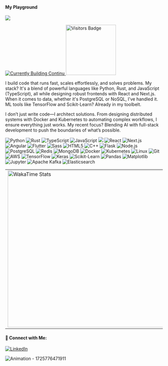 <h4 align="left"> My Playground</h4>

<p align="left">
  <img src="https://readme-typing-svg.demolab.com/?lines=Full+Stack+Developer;Python+|+Rust+|+React;Building+AI-Powered+Apps;&left=true&width=500&height=50"/>
</p>

<p align="left">
  <a href="https://github.com/binesh-b0/continu" target="_blank">
    <img src="https://img.shields.io/badge/⚙️%20Currently%20Building-Continu-blue?style=for-the-badge" alt="Currently Building Continu"/>
  </a>
   <img src="https://api.visitorbadge.io/api/combined?path=https%3A%2F%2Fgithub.com%2Fbinesh-b0%2F&label=visitors&labelColor=%23697689&countColor=%23263759" alt="Visitors Badge" width="160"/> 
                      

</p>

<div align="left">
<p>I build code that runs fast, scales effortlessly, and solves problems. My stack? It's a blend of powerful languages like Python, Rust, and JavaScript (TypeScript), all while designing robust frontends with React and Next.js. When it comes to data, whether it's PostgreSQL or NoSQL, I’ve handled it. ML tools like TensorFlow and Scikit-Learn? Already in my toolbelt.</p>

<p>I don’t just write code—I architect solutions. From designing distributed systems with Docker and Kubernetes to automating complex workflows, I ensure everything just works. My recent focus? Blending AI with full-stack development to push the boundaries of what’s possible.</p>


<p></p>

</div>
<div align="left">
  <p>
    <img src="https://img.shields.io/badge/Python-3776AB?style=for-the-badge&logo=python&logoColor=white" alt="Python"/>
    <img src="https://img.shields.io/badge/Rust-000000?style=for-the-badge&logo=rust&logoColor=white" alt="Rust"/>
    <img src="https://img.shields.io/badge/TypeScript-007ACC?style=for-the-badge&logo=typescript&logoColor=white" alt="TypeScript"/>
    <img src="https://img.shields.io/badge/JavaScript-F7DF1E?style=for-the-badge&logo=javascript&logoColor=black" alt="JavaScript"/>
    <img src="https://img.shields.io/badge/Java-007396?style=for-the-badge&logo=java&logoColor=white"/>
    <img src="https://img.shields.io/badge/React-61DAFB?style=for-the-badge&logo=react&logoColor=black" alt="React"/>
    <img src="https://img.shields.io/badge/Next.js-000000?style=for-the-badge&logo=nextdotjs&logoColor=white" alt="Next.js"/>
    <img src="https://img.shields.io/badge/Angular-DD0031?style=for-the-badge&logo=angular&logoColor=white" alt="Angular"/>
    <img src="https://img.shields.io/badge/Flutter-02569B?style=for-the-badge&logo=flutter&logoColor=white" alt="Flutter"/>
    <img src="https://img.shields.io/badge/Sass-CC6699?style=for-the-badge&logo=sass&logoColor=white" alt="Sass"/>
    <img src="https://img.shields.io/badge/HTML5-E34F26?style=for-the-badge&logo=html5&logoColor=white" alt="HTML5"/>
    <img src="https://img.shields.io/badge/C++-00599C?style=for-the-badge&logo=cplusplus&logoColor=white" alt="C++"/>
    <img src="https://img.shields.io/badge/Flask-000000?style=for-the-badge&logo=flask&logoColor=white" alt="Flask"/>
    <img src="https://img.shields.io/badge/Node.js-339933?style=for-the-badge&logo=nodedotjs&logoColor=white" alt="Node.js"/>
    <img src="https://img.shields.io/badge/PostgreSQL-4169E1?style=for-the-badge&logo=postgresql&logoColor=white" alt="PostgreSQL"/>
    <img src="https://img.shields.io/badge/Redis-DC382D?style=for-the-badge&logo=redis&logoColor=white" alt="Redis"/>
    <img src="https://img.shields.io/badge/MongoDB-47A248?style=for-the-badge&logo=mongodb&logoColor=white" alt="MongoDB"/>
    <img src="https://img.shields.io/badge/Docker-2496ED?style=for-the-badge&logo=docker&logoColor=white" alt="Docker"/>
    <img src="https://img.shields.io/badge/Kubernetes-326CE5?style=for-the-badge&logo=kubernetes&logoColor=white" alt="Kubernetes"/>
    <img src="https://img.shields.io/badge/Linux-FCC624?style=for-the-badge&logo=linux&logoColor=black" alt="Linux"/>
    <img src="https://img.shields.io/badge/Git-F05032?style=for-the-badge&logo=git&logoColor=white" alt="Git"/>
    <img src="https://img.shields.io/badge/AWS-232F3E?style=for-the-badge&logo=amazonaws&logoColor=white" alt="AWS"/>
    <img src="https://img.shields.io/badge/TensorFlow-FF6F00?style=for-the-badge&logo=tensorflow&logoColor=white" alt="TensorFlow"/>
    <img src="https://img.shields.io/badge/Keras-D00000?style=for-the-badge&logo=keras&logoColor=white" alt="Keras"/>
    <img src="https://img.shields.io/badge/Scikit--learn-F7931E?style=for-the-badge&logo=scikit-learn&logoColor=white" alt="Scikit-Learn"/>
    <img src="https://img.shields.io/badge/Pandas-150458?style=for-the-badge&logo=pandas&logoColor=white" alt="Pandas"/>
    <img src="https://img.shields.io/badge/Matplotlib-0076A8?style=for-the-badge&logo=matplotlib&logoColor=white" alt="Matplotlib"/>
    <img src="https://img.shields.io/badge/Jupyter-F37626?style=for-the-badge&logo=jupyter&logoColor=white" alt="Jupyter"/>
    <img src="https://img.shields.io/badge/Apache%20Kafka-231F20?style=for-the-badge&logo=apachekafka&logoColor=white" alt="Apache Kafka"/>
    <img src="https://img.shields.io/badge/Elasticsearch-005571?style=for-the-badge&logo=elasticsearch&logoColor=white" alt="Elasticsearch"/>
  </p>
</div>



<div align="center">
  <table style="border-collapse: collapse;border:0px solid black">
    <tr style="border:0px">
      <!-- WakaTime Stats in One Column -->
      <td align="left" width="60%" style="border:0 solid black">
        <a href="https://wakatime.com"><img src="https://wakatime.com/share/@7e2ff429-909d-4932-969c-0f73b5247a84/b6c68131-e510-4fb9-8e80-dfababe18cd1.png" 
style="width:500px; height:auto;" alt="WakaTime Stats"/></a>
      </td>
      <!-- GitHub Trophies in Multiple Rows/Columns -->
      <td align="left" width="40%" style="border:0px">
        <p>
          <img src="https://github-profile-trophy.vercel.app/?username=binesh-b0&theme=onedark&row=2&column=3" alt="GitHub Trophies" width="400"/>
        </p>
      </td>
    </tr>
  </table>
</div>


<h4 align="left">🤝 Connect with Me:</h4>

<div align="left">
  <a href="https://www.linkedin.com/in/binesh--babu" target="_blank">
    <img src="https://img.shields.io/badge/Connect%20on%20LinkedIn-blue?logo=linkedin&style=for-the-badge" alt="LinkedIn"/>
  </a>
  
![Animation - 1725776471911](https://github.com/user-attachments/assets/e24ef4c8-fe0c-4ec2-b011-d1bf741a58ae)

</div>
